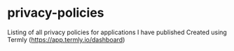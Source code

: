 # privacy-policies
Listing of all privacy policies for applications I have published
Created using Termly (https://app.termly.io/dashboard)
